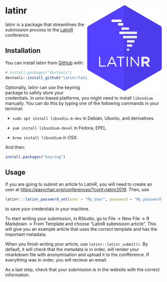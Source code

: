 
<!-- README.md is generated from README.Rmd. Please edit that file -->

# latinr <img src="man/figures/logo.png" align="right"/>

<!-- badges: start -->

<!-- badges: end -->

latinr is a package that streamlines the submission process to the
[LatinR](http://latin-r.com/) conference.

## Installation

You can install latinr from [GitHub](https://github.com/) with:

``` r
# install.packages("devtools")
devtools::install_github("latinr/latinr")
```

Optionally, latinr can use the keyring package to safely store your
credentials. In unix-based platforms, you might need to install
`libsodium` manually. You can do this by typing one of the following
commands in your terminal:

  - `sudo apt install libsodiu.m-dev` in Debian, Ubuntu, and
    derivatives.

  - `yum install libsodium-devel` in Fedora, EPEL.

  - `brew install libsodium` in OSX.

And then:

``` r
install.packages("keyring")
```

## Usage

If you are going to submit an article to LatinR, you will need to create
an user at <https://easychair.org/conferences/?conf=latinr2019>. Then,
use

``` r
latinr:::latinr_password_set(user = "My_User", password = "My_password")
```

to save your credentials in your machine.

To start writing your submission, in RStudio, go to File -\> New File
-\> R Markdown -\> From Template and choose “LatinR submission article”.
This will give you an example article that uses the correct template and
has the important metadata.

When you finish writing your article, use `latinr::latinr_submit()`. By
default, it will check that the metadata is in order, will render your
rmarkdown file with anonymisation and upload it to the confference. If
everything was in order, you will recieve an email.

As a last step, check that your submission is in the website with the
correct information.
